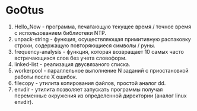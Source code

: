 # GoOtus
1. Hello_Now - программа, печатающую текущее время / точное время с использованием библиотеки NTP.
2. unpack-string - функция, осуществляющая примитивную распаковку строки, содержащую повторяющиеся символы / руны.
3. frequency-analysis - функция, которая возвращает 10 самых часто встречающихся слов без учета словоформ.
4. linked-list - реализация двусвязаного списка.
5. workerpool - параллельное выполнение N заданий с приостановкой работы после Х ошибок.
6. filecopy - утилита копирования файлов, простой аналог dd.
7. envdir - утилита позволяет запускать программы получая переменные окружения из определенной директории (аналог linux envdir).

